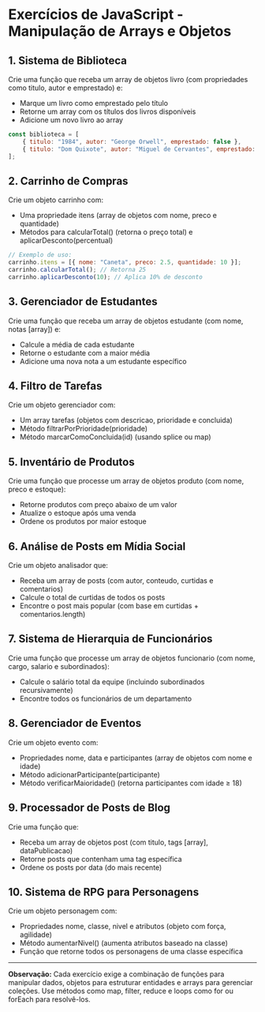 # Exercícios de JavaScript - Manipulação de Arrays e Objetos

## 1. Sistema de Biblioteca

Crie uma função que receba um array de objetos livro (com propriedades como titulo, autor e emprestado) e:
- Marque um livro como emprestado pelo título
- Retorne um array com os títulos dos livros disponíveis
- Adicione um novo livro ao array

```javascript
const biblioteca = [
    { titulo: "1984", autor: "George Orwell", emprestado: false },
    { titulo: "Dom Quixote", autor: "Miguel de Cervantes", emprestado: true }
];
```

## 2. Carrinho de Compras

Crie um objeto carrinho com:
- Uma propriedade itens (array de objetos com nome, preco e quantidade)
- Métodos para calcularTotal() (retorna o preço total) e aplicarDesconto(percentual)

```javascript
// Exemplo de uso:
carrinho.itens = [{ nome: "Caneta", preco: 2.5, quantidade: 10 }];
carrinho.calcularTotal(); // Retorna 25
carrinho.aplicarDesconto(10); // Aplica 10% de desconto
```

## 3. Gerenciador de Estudantes

Crie uma função que receba um array de objetos estudante (com nome, notas [array]) e:
- Calcule a média de cada estudante
- Retorne o estudante com a maior média
- Adicione uma nova nota a um estudante específico

## 4. Filtro de Tarefas

Crie um objeto gerenciador com:
- Um array tarefas (objetos com descricao, prioridade e concluida)
- Método filtrarPorPrioridade(prioridade)
- Método marcarComoConcluida(id) (usando splice ou map)

## 5. Inventário de Produtos

Crie uma função que processe um array de objetos produto (com nome, preco e estoque):
- Retorne produtos com preço abaixo de um valor
- Atualize o estoque após uma venda
- Ordene os produtos por maior estoque

## 6. Análise de Posts em Mídia Social

Crie um objeto analisador que:
- Receba um array de posts (com autor, conteudo, curtidas e comentarios)
- Calcule o total de curtidas de todos os posts
- Encontre o post mais popular (com base em curtidas + comentarios.length)

## 7. Sistema de Hierarquia de Funcionários

Crie uma função que processe um array de objetos funcionario (com nome, cargo, salario e subordinados):
- Calcule o salário total da equipe (incluindo subordinados recursivamente)
- Encontre todos os funcionários de um departamento

## 8. Gerenciador de Eventos

Crie um objeto evento com:
- Propriedades nome, data e participantes (array de objetos com nome e idade)
- Método adicionarParticipante(participante)
- Método verificarMaioridade() (retorna participantes com idade ≥ 18)

## 9. Processador de Posts de Blog

Crie uma função que:
- Receba um array de objetos post (com titulo, tags [array], dataPublicacao)
- Retorne posts que contenham uma tag específica
- Ordene os posts por data (do mais recente)

## 10. Sistema de RPG para Personagens

Crie um objeto personagem com:
- Propriedades nome, classe, nivel e atributos (objeto com força, agilidade)
- Método aumentarNivel() (aumenta atributos baseado na classe)
- Função que retorne todos os personagens de uma classe específica

---

**Observação:** Cada exercício exige a combinação de funções para manipular dados, objetos para estruturar entidades e arrays para gerenciar coleções. Use métodos como map, filter, reduce e loops como for ou forEach para resolvê-los.